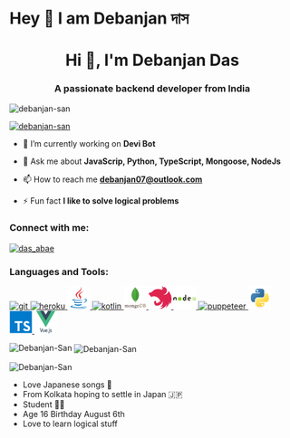 # Hey 👋 I am Debanjan দাস

<h1 align="center">Hi 👋, I'm Debanjan Das</h1>
<h3 align="center">A passionate backend developer from India</h3>

<p align="left"> <img src="https://komarev.com/ghpvc/?username=debanjan-san&label=Profile%20views&color=0e75b6&style=flat" alt="debanjan-san" /> </p>

<p align="left"> <a href="https://github.com/ryo-ma/github-profile-trophy"><img src="https://github-profile-trophy.vercel.app/?username=debanjan-san" alt="debanjan-san" /></a> </p>

- 🔭 I’m currently working on **Devi Bot**

- 💬 Ask me about **JavaScrip, Python, TypeScript, Mongoose, NodeJs**

- 📫 How to reach me **debanjan07@outlook.com**

- ⚡ Fun fact **I like to solve logical problems**

<h3 align="left">Connect with me:</h3>
<p align="left">
<a href="https://instagram.com/das_abae" target="blank"><img align="center" src="https://raw.githubusercontent.com/rahuldkjain/github-profile-readme-generator/master/src/images/icons/Social/instagram.svg" alt="das_abae" height="30" width="40" /></a>
</p>

<h3 align="left">Languages and Tools:</h3>
<p align="left"> <a href="https://git-scm.com/" target="_blank" rel="noreferrer"> <img src="https://www.vectorlogo.zone/logos/git-scm/git-scm-icon.svg" alt="git" width="40" height="40"/> </a> <a href="https://heroku.com" target="_blank" rel="noreferrer"> <img src="https://www.vectorlogo.zone/logos/heroku/heroku-icon.svg" alt="heroku" width="40" height="40"/> </a> <a href="https://www.java.com" target="_blank" rel="noreferrer"> <img src="https://raw.githubusercontent.com/devicons/devicon/master/icons/java/java-original.svg" alt="java" width="40" height="40"/> </a> <a href="https://kotlinlang.org" target="_blank" rel="noreferrer"> <img src="https://www.vectorlogo.zone/logos/kotlinlang/kotlinlang-icon.svg" alt="kotlin" width="40" height="40"/> </a> <a href="https://www.mongodb.com/" target="_blank" rel="noreferrer"> <img src="https://raw.githubusercontent.com/devicons/devicon/master/icons/mongodb/mongodb-original-wordmark.svg" alt="mongodb" width="40" height="40"/> </a> <a href="https://nestjs.com/" target="_blank" rel="noreferrer"> <img src="https://raw.githubusercontent.com/devicons/devicon/master/icons/nestjs/nestjs-plain.svg" alt="nestjs" width="40" height="40"/> </a> <a href="https://nodejs.org" target="_blank" rel="noreferrer"> <img src="https://raw.githubusercontent.com/devicons/devicon/master/icons/nodejs/nodejs-original-wordmark.svg" alt="nodejs" width="40" height="40"/> </a> <a href="https://github.com/puppeteer/puppeteer" target="_blank" rel="noreferrer"> <img src="https://www.vectorlogo.zone/logos/pptrdev/pptrdev-official.svg" alt="puppeteer" width="40" height="40"/> </a> <a href="https://www.python.org" target="_blank" rel="noreferrer"> <img src="https://raw.githubusercontent.com/devicons/devicon/master/icons/python/python-original.svg" alt="python" width="40" height="40"/> </a> <a href="https://www.typescriptlang.org/" target="_blank" rel="noreferrer"> <img src="https://raw.githubusercontent.com/devicons/devicon/master/icons/typescript/typescript-original.svg" alt="typescript" width="40" height="40"/> </a> <a href="https://vuejs.org/" target="_blank" rel="noreferrer"> <img src="https://raw.githubusercontent.com/devicons/devicon/master/icons/vuejs/vuejs-original-wordmark.svg" alt="vuejs" width="40" height="40"/> </a> </p>

<p><img align="left" src="https://github-readme-stats.vercel.app/api/top-langs?username=Debanjan-San&show_icons=true&locale=en&layout=compact" alt="Debanjan-San" /></p>

<p>&nbsp;<img align="center" src="https://github-readme-stats.vercel.app/api?username=Debanjan-San&show_icons=true&locale=en" alt="Debanjan-San" /></p>

<p><img align="center" src="https://github-readme-streak-stats.herokuapp.com/?user=Debanjan-San&" alt="Debanjan-San" /></p>


- Love Japanese songs 💮
- From Kolkata hoping to settle in Japan 🇯🇵 
- Student 👨‍🎓 
- Age 16 Birthday August 6th 
- Love to learn logical stuff 
